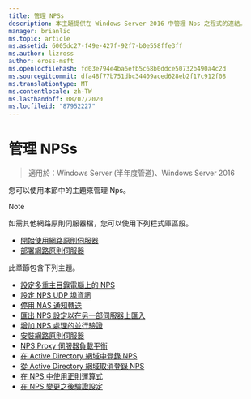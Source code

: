 ```yaml
---
title: 管理 NPSs
description: 本主題提供在 Windows Server 2016 中管理 Nps 之程式的連結。
manager: brianlic
ms.topic: article
ms.assetid: 6005dc27-f49e-427f-92f7-b0e558ffe3ff
ms.author: lizross
author: eross-msft
ms.openlocfilehash: fd03e794e4ba6efb5c68b0ddce50732b490a4c2d
ms.sourcegitcommit: dfa48f77b751dbc34409aced628eb2f17c912f08
ms.translationtype: MT
ms.contentlocale: zh-TW
ms.lasthandoff: 08/07/2020
ms.locfileid: "87952227"
---
```

# <a name="manage-npss"></a>管理 NPSs

>適用於：Windows Server (半年度管道)、Windows Server 2016

您可以使用本節中的主題來管理 Nps。

>[!NOTE]
>如需其他網路原則伺服器檔，您可以使用下列程式庫區段。
>- [開始使用網路原則伺服器](nps-getstart-top.md)
>- [部署網路原則伺服器](nps-deploy.md)

此章節包含下列主題。

- [設定多重主目錄電腦上的 NPS](nps-multihomed-configure.md)
- [設定 NPS UDP 埠資訊](nps-udp-ports-configure.md)
- [停用 NAS 通知轉送](nps-disable-nas-notifications.md)
- [匯出 NPS 設定以在另一部伺服器上匯入](nps-manage-export.md)
- [增加 NPS 處理的並行驗證](nps-concurrent-auth.md)
- [安裝網路原則伺服器](nps-manage-install.md)
- [NPS Proxy 伺服器負載平衡](nps-manage-proxy-lb.md)
- [在 Active Directory 網域中登錄 NPS](nps-manage-register.md)
- [從 Active Directory 網域取消登錄 NPS](nps-manage-unregister.md)
- [在 NPS 中使用正則運算式](nps-crp-reg-expressions.md)
- [在 NPS 變更之後驗證設定](nps-manage-verify.md)

